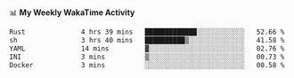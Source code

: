 <!--
**stamp711/stamp711** is a ✨ _special_ ✨ repository because its `README.md` (this file) appears on your GitHub profile.

Here are some ideas to get you started:

- 🔭 I’m currently working on ...
- 🌱 I’m currently learning ...
- 👯 I’m looking to collaborate on ...
- 🤔 I’m looking for help with ...
- 💬 Ask me about ...
- 📫 How to reach me: ...
- 😄 Pronouns: ...
- ⚡ Fun fact: ...
-->

📊 **My Weekly WakaTime Activity**

<!--START_SECTION:waka-->

```txt
Rust              4 hrs 39 mins   █████████████░░░░░░░░░░░░   52.66 %
sh                3 hrs 40 mins   ██████████▒░░░░░░░░░░░░░░   41.58 %
YAML              14 mins         ▓░░░░░░░░░░░░░░░░░░░░░░░░   02.76 %
INI               3 mins          ▒░░░░░░░░░░░░░░░░░░░░░░░░   00.73 %
Docker            3 mins          ░░░░░░░░░░░░░░░░░░░░░░░░░   00.58 %
```

<!--END_SECTION:waka-->
